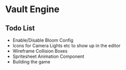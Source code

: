 # Vault Engine

## Todo List

- Enable/Disable Bloom Config
- Icons for Camera Lights etc to show up in the editor
- Wireframe Collision Boxes
- Spritesheet Animation Component
- Building the game